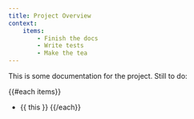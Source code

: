 ```yaml
---
title: Project Overview
context:
    items:
        - Finish the docs
        - Write tests
        - Make the tea
---
```


This is some documentation for the project. Still to do:

{{#each items}}

-   {{ this }}
    {{/each}}
